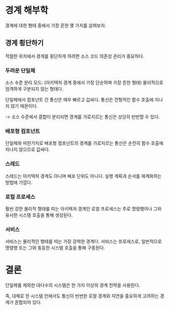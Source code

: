 # 경계 해부학

경계에 대한 형태 중에서 가장 흔한 몇 가지를 살펴보자.

## 경계 횡단하기

적절한 위치에서 경게를 횡단하게 하려면 소스 코드 의존성 관리가 중요하다.

### 두려운 단일체

소스 수준 분리 모드: (아키텍처 경계 중에서 가장 단순하며 가장 흔한 형태) 물리적으로 엄격하게 구분되지 않는 형태다.

단일체에서 컴포넌트 간 통신은 매우 빠르고 값싸다. 통신은 전형적인 함수 호출에 지나지 않기 때문이다.

-> 소스 수준에서 결합이 분리되면 경계를 가로지르는 통신은 상당히 빈번할 수 있다.

### 배포형 컴포넌트

단일체와 마찬가지로 배포형 컴포넌트의 경계를 가로지르는 통신은 순전히 함수 호출에 지나지 않으므로 값싸다.

### 스레드

스레드는 아키텍처 경계도 아니며 배포 단위도 아니다. 실행 계획과 순서를 체계화하는 방법에 가깝다.

### 로컬 프로세스

훨씬 강한 물리적 형태를 띠는 아키텍처 경계인 로컬 프로세스는 주로 명령행이나 그와 유사한 시스템 호출을 통해 생성된다.

### 서비스

서비스는 물리적인 형태를 띠는 가장 강력한 경계다. 서비스는 프로세스로, 일반적으로 명령행 또는 그와 동등한 시스템 호출을 통해 구종된다.

# 결론

단일체를 제외한 대다수의 시스템은 한 가지 이상의 경계 전략을 사용한다. 

즉, 대체로 한 시스템 안에서도 통신이 빈번한 로컬 경계와 지연을 중요하게 고려하는 경계가 혼합되어 있다.
